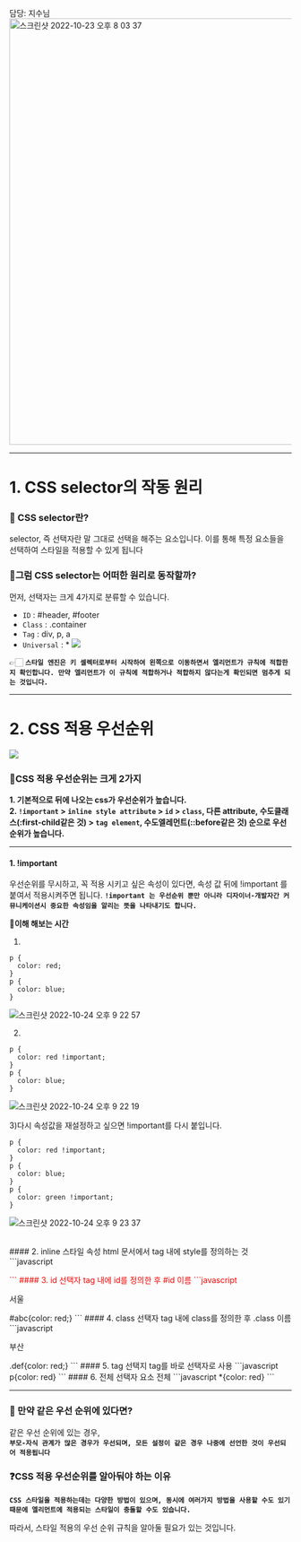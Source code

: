 담당: 지수님
<img width="761" alt="스크린샷 2022-10-23 오후 8 03 37" src="https://user-images.githubusercontent.com/102123710/197388579-d0b49c15-137d-4c56-8722-6114de2438b6.png">

---

# 1. CSS selector의 작동 원리
### 🔎 CSS selector란?
selector, 즉 선택자란 말 그대로 선택을 해주는 요소입니다. 이를 통해 특정 요소들을 선택하여 스타일을 적용할 수 있게 됩니다 
### 📍그럼 CSS selector는 어떠한 원리로 동작할까?
먼저, 선택자는 크게 4가지로 분류할 수 있습니다. 

* `ID` : #header, #footer
* `Class` : .container
* `Tag` : div, p, a
* `Universal` : *
![](https://velog.velcdn.com/images/fejigu/post/31957534-7140-4692-824c-d8d6fa137709/image.png)

👉🏻 **`스타일 엔진은 키 셀렉터로부터 시작하여 왼쪽으로 이동하면서 엘리먼트가 규칙에 적합한지 확인합니다. 만약 엘리먼트가 이 규칙에 적합하거나 적합하지 않다는게 확인되면 멈추게 되는 것입니다.`**

---

# 2. CSS 적용 우선순위
![](https://images.velog.io/images/khsfun0312/post/1dd50153-6f75-4173-9aa9-bd6b7e0a2072/image.png)

### 📍CSS 적용 우선순위는 크게 2가지
**1. 기본적으로 뒤에 나오는 css가 우선순위가 높습니다.<br>
2. `!important` > `inline style attribute` > `id` > `class`, 다른 attribute, 수도클래스(:first-child같은 것) > `tag element`, 수도엘레먼트(::before같은 것) 순으로 우선순위가 높습니다.<br>**

---

#### 1. !important
우선순위를 무시하고, 꼭 적용 시키고 싶은 속성이 있다면, 속성 값 뒤에 !important 를 붙여서 적용시켜주면 됩니다.
**`!important 는 우선순위 뿐만 아니라 디자이너-개발자간 커뮤니케이션시 중요한 속성임을 알리는 뜻을 나타내기도 합니다.`**

🔎**이해 해보는 시간**<br>

1)
```
p {
  color: red;
}
p {
  color: blue;
}
```
![스크린샷 2022-10-24 오후 9 22 57](https://user-images.githubusercontent.com/102123710/197524614-ece6d4a5-50d7-43df-baf4-8ce15aaff260.png)


2)
```
p {
  color: red !important;
}
p {
  color: blue;
}
```
![스크린샷 2022-10-24 오후 9 22 19](https://user-images.githubusercontent.com/102123710/197524527-c3290606-12d9-42fe-9941-112726ade3e8.png)


3)다시 속성값을 재설정하고 싶으면 !important를 다시 붙입니다.
```
p {
  color: red !important;
}
p {
  color: blue;
}
p {
  color: green !important;
}
```
![스크린샷 2022-10-24 오후 9 23 37](https://user-images.githubusercontent.com/102123710/197524732-84bd8d4a-4707-4d36-ac16-30679a3b2f07.png)

<br>
#### 2. inline 스타일 속성
html 문서에서 tag 내에 style를 정의하는 것
```javascript
<p style="color: red">
```
#### 3. id 선택자
tag 내에 id를 정의한 후 #id 이름
```javascript
<p id="abc">서울<p/>
#abc{color: red;}
```
#### 4. class 선택자
tag 내에 class를 정의한 후 .class 이름
```javascript
<p class="def">부산</p>
.def{color: red;}
```
#### 5. tag 선택지
tag를 바로 선택자로 사용
```javascript
p{color: red}
```
#### 6. 전체 선택자
요소 전체
```javascript
*{color: red}
```

---

### 🔎 만약 같은 우선 순위에 있다면?
같은 우선 순위에 있는 경우, <br>
**`부모-자식 관계가 많은 경우가 우선되며, 모든 설정이 같은 경우 나중에 선언한 것이 우선되어 적용됩니다`**
### ❓CSS 적용 우선순위를 알아둬야 하는 이유
**`CSS 스타일을 적용하는데는 다양한 방법이 있으며, 동시에 여러가지 방법을 사용할 수도 있기 때문에 엘리먼트에 적용되는 스타일이 충돌할 수도 있습니다.`**<br>

따라서, 스타일 적용의 우선 순위 규칙을 알아둘 필요가 있는 것입니다.
